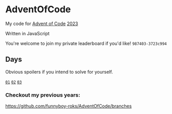 # AdventOfCode

My code for [Advent of Code](https://adventofcode.com/2023) [2023](https://en.wikipedia.org/wiki/2023 'lol')

Written in JavaScript

You're welcome to join my private leaderboard if you'd like! `987403-3723c994`

## Days

Obvious spoilers if you intend to solve for yourself.

[`01`](./src/day01.js)
[`02`](./src/day02.js)
[`03`](./src/day03.js)
<!-- [`04`](./src/day04.js) -->
<!-- [`05`](./src/day05.js)   -->
<!-- [`06`](./src/day06.js) -->
<!-- [`07`](./src/day07.js) -->
<!-- [`08`](./src/day08.js) -->
<!-- [`09`](./src/day09.js) -->
<!-- [`10`](./src/day10.js)   -->
<!-- [`11`](./src/day11.js) -->
<!-- [`12`](./src/day12.js) -->
<!-- [`13`](./src/day13.js) -->
<!-- [`14`](./src/day14.js) -->
<!-- [`15`](./src/day15.js)   -->
<!-- [`16`](./src/day16.js) -->
<!-- [`17`](./src/day17.js) -->
<!-- [`18`](./src/day18.js) -->
<!-- [`19`](./src/day19.js) -->
<!-- [`20`](./src/day20.js)   -->
<!-- [`21`](./src/day21.js) -->
<!-- [`22`](./src/day22.js) -->
<!-- [`23`](./src/day23.js) -->
<!-- [`24`](./src/day24.js) -->
<!-- [`25`](./src/day25.js) -->

### Checkout my previous years:  
https://github.com/funnyboy-roks/AdventOfCode/branches
